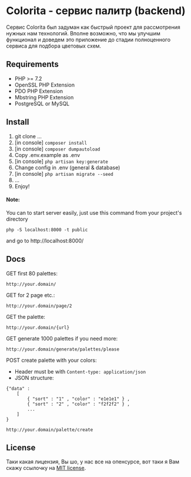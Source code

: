 # Colorita - сервис палитр (backend)

Сервис Colorita был задуман как быстрый проект для рассмотрения нужных нам технологий. Вполне возможно, что мы улучшим функционал и доведем это приложение до стадии полноценного сервиса для подбора цветовых схем. 

## Requirements

* PHP >= 7.2
* OpenSSL PHP Extension
* PDO PHP Extension
* Mbstring PHP Extension
* PostgreSQL or MySQL

## Install
1. git clone ... 
2. [in console] `composer install`
3. [in console] `composer dumpautoload`
4. Copy .env.example as .env 
5. [in console] `php artisan key:generate`
6. Change config in .env (general & database)
7. [in console] `php artisan migrate --seed`
8. ...
9. Enjoy!

#### Note:

You can to start server easily, just use this command from your project's directory 

`php -S localhost:8000 -t public`

and go to http://localhost:8000/

## Docs

GET first 80 palettes:

`http://your.domain/`

GET for 2 page etc.:

`http://your.domain/page/2`

GET the palette:

`http://your.domain/{url}`

GET generate 1000 palettes if you need more:

`http://your.domain/generate/palettes/please`

POST create palette with your colors:
* Header must be with `Content-type: application/json`
* JSON structure:

```
{"data" : 
    [ 
        { "sort" : "1" , "color" : "e1e1e1" } , 
        { "sort" : "2" , "color" : "f2f2f2" } ,
        ...
    ] 
}
```

`http://your.domain/palette/create`


## License

Таки какая лицензия, Вы шо, у нас все на опенсурсе, вот таки я Вам скажу ссылочку на [MIT license](https://opensource.org/licenses/MIT).
